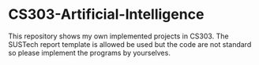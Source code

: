 # CS303-Artificial-Intelligence

This repository shows my own implemented projects in CS303. The SUSTech report template is allowed be used but the code are not standard so please implement the programs by yourselves.